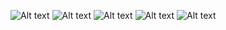 <!-- Images -->
![Alt text](image.png)
![Alt text](image.png)
![Alt text](image.png)
![Alt text](image.png)
![Alt text](image.png)
<!-- IMAGES -->